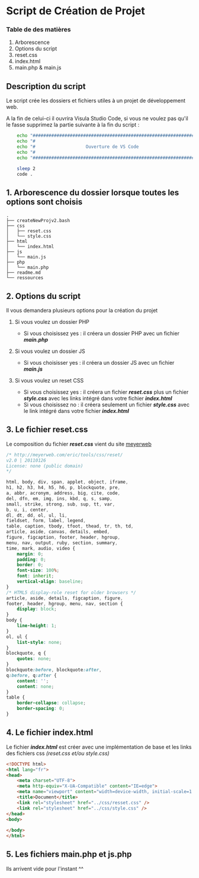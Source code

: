 # Script de Création de Projet



### Table de des matières

1. Arborescence
2. Options du script
3. reset.css
4. index.html
5. main.php & main.js

## Description du script

Le script crée les dossiers et fichiers utiles à un projet de développement web.

A la fin de celui-ci il ouvrira Visula Studio Code, si vous ne voulez pas qu'il le fasse supprimez la partie suivante à la fin du script :
```bash
    echo "###############################################################"
    echo "#                                                             #"
    echo "#                   Ouverture de VS Code                      #"
    echo "#                                                             #"
    echo "###############################################################"

    sleep 2
    code .
```

## 1. Arborescence du dossier lorsque toutes les options sont choisis
```
.
├── createNewProjv2.bash
├── css
│   ├── reset.css
│   └── style.css
├── html
│   └── index.html
├── js
│   └── main.js
├── php
│   └── main.php
├── readme.md
└── ressources
```


## 2. Options du script

Il vous demandera plusieurs options pour la création du projet

1. Si vous voulez un dossier PHP
   - Si vous choisissez yes : il créera un dossier PHP avec un fichier ___main.php___
  
2. Si vous voulez un dossier JS
   - Si vous choisisser yes : il créera un dossier JS avec un fichier ___main.js___
3. Si vous voulez un reset CSS
   - Si vous choisissez yes : il créera un fichier ___reset.css___ plus  un fichier ___style.css___ avec les links intégré dans votre fichier ___index.html___
   - Si vous choisissez no : il créera seulement un fichier ___style.css___ avec le link intégré dans votre fichier ___index.html___


## 3. Le fichier reset.css

Le composition du fichier ___reset.css___ vient du site [meyerweb](http://meyerweb.com/eric/tools/css/reset/)

```css
/* http://meyerweb.com/eric/tools/css/reset/ 
v2.0 | 20110126
License: none (public domain)
*/

html, body, div, span, applet, object, iframe,
h1, h2, h3, h4, h5, h6, p, blockquote, pre,
a, abbr, acronym, address, big, cite, code,
del, dfn, em, img, ins, kbd, q, s, samp,
small, strike, strong, sub, sup, tt, var,
b, u, i, center,
dl, dt, dd, ol, ul, li,
fieldset, form, label, legend,
table, caption, tbody, tfoot, thead, tr, th, td,
article, aside, canvas, details, embed, 
figure, figcaption, footer, header, hgroup, 
menu, nav, output, ruby, section, summary,
time, mark, audio, video {
    margin: 0;
    padding: 0;
    border: 0;
    font-size: 100%;
    font: inherit;
    vertical-align: baseline;
}
/* HTML5 display-role reset for older browsers */
article, aside, details, figcaption, figure, 
footer, header, hgroup, menu, nav, section {
    display: block;
}
body {
    line-height: 1;
}
ol, ul {
    list-style: none;
}
blockquote, q {
    quotes: none;
}
blockquote:before, blockquote:after,
q:before, q:after {
    content: '';
    content: none;
}
table {
    border-collapse: collapse;
    border-spacing: 0;
}

```

## 4. Le fichier index.html

Le fichier ___index.html___ est créer avec une implémentation de base et les links des fichiers css _(reset.css et/ou style.css)_

```html
<!DOCTYPE html>
<html lang="fr">
<head>
    <meta charset="UTF-8">
    <meta http-equiv="X-UA-Compatible" content="IE=edge">
    <meta name="viewport" content="width=device-width, initial-scale=1.0">
    <title>Document</title>
    <link rel="stylesheet" href="../css/resset.css" />
    <link rel="stylesheet" href="../css/style.css" />
</head>
<body>
    
</body>
</html>
```

## 5. Les fichiers main.php et js.php

Ils arrivent vide pour l'instant ^^